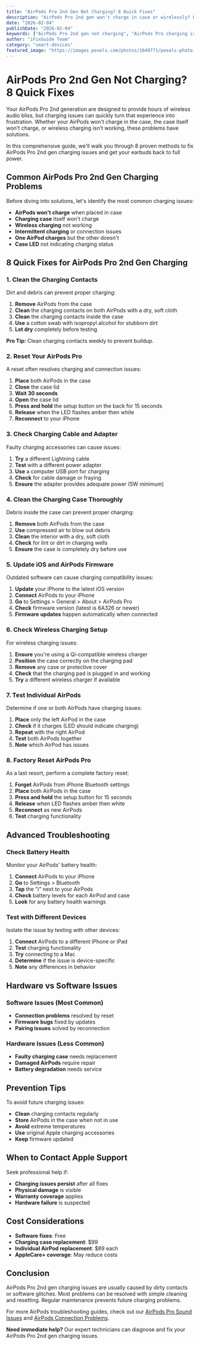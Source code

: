 ```yaml
---
title: "AirPods Pro 2nd Gen Not Charging? 8 Quick Fixes"
description: "AirPods Pro 2nd gen won't charge in case or wirelessly? Learn 8 proven solutions to fix charging issues and restore your earbuds' battery life."
date: "2026-02-04"
publishDate: "2026-02-04"
keywords: ["AirPods Pro 2nd gen not charging", "AirPods Pro charging issues", "AirPods Pro case not charging", "AirPods Pro wireless charging", "AirPods Pro battery problems"]
author: "iFixGuide Team"
category: "smart-devices"
featured_image: "https://images.pexels.com/photos/1649771/pexels-photo-1649771.jpeg?auto=compress&cs=tinysrgb&w=1200"
---
```


# AirPods Pro 2nd Gen Not Charging? 8 Quick Fixes

Your AirPods Pro 2nd generation are designed to provide hours of wireless audio bliss, but charging issues can quickly turn that experience into frustration. Whether your AirPods won't charge in the case, the case itself won't charge, or wireless charging isn't working, these problems have solutions.

In this comprehensive guide, we'll walk you through 8 proven methods to fix AirPods Pro 2nd gen charging issues and get your earbuds back to full power.

## Common AirPods Pro 2nd Gen Charging Problems

Before diving into solutions, let's identify the most common charging issues:

- **AirPods won't charge** when placed in case
- **Charging case** itself won't charge
- **Wireless charging** not working
- **Intermittent charging** or connection issues
- **One AirPod charges** but the other doesn't
- **Case LED** not indicating charging status

## 8 Quick Fixes for AirPods Pro 2nd Gen Charging

### 1. Clean the Charging Contacts

Dirt and debris can prevent proper charging:

1. **Remove** AirPods from the case
2. **Clean** the charging contacts on both AirPods with a dry, soft cloth
3. **Clean** the charging contacts inside the case
4. **Use** a cotton swab with isopropyl alcohol for stubborn dirt
5. **Let dry** completely before testing

**Pro Tip:** Clean charging contacts weekly to prevent buildup.

### 2. Reset Your AirPods Pro

A reset often resolves charging and connection issues:

1. **Place** both AirPods in the case
2. **Close** the case lid
3. **Wait 30 seconds**
4. **Open** the case lid
5. **Press and hold** the setup button on the back for 15 seconds
6. **Release** when the LED flashes amber then white
7. **Reconnect** to your iPhone

### 3. Check Charging Cable and Adapter

Faulty charging accessories can cause issues:

1. **Try** a different Lightning cable
2. **Test** with a different power adapter
3. **Use** a computer USB port for charging
4. **Check** for cable damage or fraying
5. **Ensure** the adapter provides adequate power (5W minimum)

### 4. Clean the Charging Case Thoroughly

Debris inside the case can prevent proper charging:

1. **Remove** both AirPods from the case
2. **Use** compressed air to blow out debris
3. **Clean** the interior with a dry, soft cloth
4. **Check** for lint or dirt in charging wells
5. **Ensure** the case is completely dry before use

### 5. Update iOS and AirPods Firmware

Outdated software can cause charging compatibility issues:

1. **Update** your iPhone to the latest iOS version
2. **Connect** AirPods to your iPhone
3. **Go** to Settings > General > About > AirPods Pro
4. **Check** firmware version (latest is 6A326 or newer)
5. **Firmware updates** happen automatically when connected

### 6. Check Wireless Charging Setup

For wireless charging issues:

1. **Ensure** you're using a Qi-compatible wireless charger
2. **Position** the case correctly on the charging pad
3. **Remove** any case or protective cover
4. **Check** that the charging pad is plugged in and working
5. **Try** a different wireless charger if available

### 7. Test Individual AirPods

Determine if one or both AirPods have charging issues:

1. **Place** only the left AirPod in the case
2. **Check** if it charges (LED should indicate charging)
3. **Repeat** with the right AirPod
4. **Test** both AirPods together
5. **Note** which AirPod has issues

### 8. Factory Reset AirPods Pro

As a last resort, perform a complete factory reset:

1. **Forget** AirPods from iPhone Bluetooth settings
2. **Place** both AirPods in the case
3. **Press and hold** the setup button for 15 seconds
4. **Release** when LED flashes amber then white
5. **Reconnect** as new AirPods
6. **Test** charging functionality

## Advanced Troubleshooting

### Check Battery Health

Monitor your AirPods' battery health:

1. **Connect** AirPods to your iPhone
2. **Go** to Settings > Bluetooth
3. **Tap** the "i" next to your AirPods
4. **Check** battery levels for each AirPod and case
5. **Look** for any battery health warnings

### Test with Different Devices

Isolate the issue by testing with other devices:

1. **Connect** AirPods to a different iPhone or iPad
2. **Test** charging functionality
3. **Try** connecting to a Mac
4. **Determine** if the issue is device-specific
5. **Note** any differences in behavior

## Hardware vs Software Issues

### Software Issues (Most Common)
- **Connection problems** resolved by reset
- **Firmware bugs** fixed by updates
- **Pairing issues** solved by reconnection

### Hardware Issues (Less Common)
- **Faulty charging case** needs replacement
- **Damaged AirPods** require repair
- **Battery degradation** needs service

## Prevention Tips

To avoid future charging issues:

- **Clean** charging contacts regularly
- **Store** AirPods in the case when not in use
- **Avoid** extreme temperatures
- **Use** original Apple charging accessories
- **Keep** firmware updated

## When to Contact Apple Support

Seek professional help if:

- **Charging issues persist** after all fixes
- **Physical damage** is visible
- **Warranty coverage** applies
- **Hardware failure** is suspected

## Cost Considerations

- **Software fixes**: Free
- **Charging case replacement**: $99
- **Individual AirPod replacement**: $89 each
- **AppleCare+ coverage**: May reduce costs

## Conclusion

AirPods Pro 2nd gen charging issues are usually caused by dirty contacts or software glitches. Most problems can be resolved with simple cleaning and resetting. Regular maintenance prevents future charging problems.

For more AirPods troubleshooting guides, check out our [AirPods Pro Sound Issues](/troubleshooting/smart-devices/airpods-pro-audio-problems) and [AirPods Connection Problems](/troubleshooting/smart-devices/airpods-bluetooth-issues).

**Need immediate help?** Our expert technicians can diagnose and fix your AirPods Pro 2nd gen charging issues.

